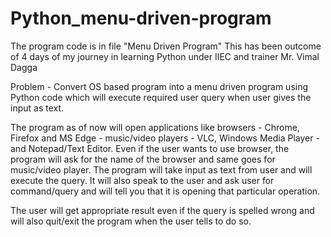 # Python_menu-driven-program
The program code is in file "Menu Driven Program"
This has been outcome of 4 days of my journey in learning Python under IIEC and trainer Mr. Vimal Dagga

Problem - Convert OS based program into a menu driven program using Python code which will execute required user query when user gives the input as text.

The program as of now will open applications like browsers - Chrome, Firefox and MS Edge - music/video players - VLC, Windows Media Player - and Notepad/Text Editor. Even if the user wants to use browser, the program will ask for the name of the browser and same goes for music/video player.
The program will take input as text from user and will execute the query. 
It will also speak to the user and ask user for command/query and will tell you that it is opening that particular operation.

The user will get appropriate result even if the query is spelled wrong and will also quit/exit the program when the user tells to do so.

